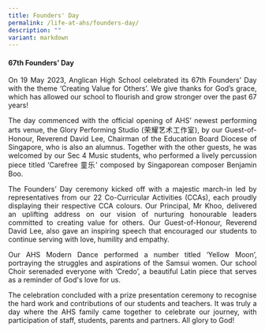 ```yaml
---
title: Founders' Day
permalink: /life-at-ahs/founders-day/
description: ""
variant: markdown
---
```

#### 67th Founders’ Day

<p align="justify">
On 19 May 2023, Anglican High School celebrated its 67th Founders’ Day with the theme ‘Creating Value for Others’. We give thanks for God’s grace, which has allowed our school to flourish and grow stronger over the past 67 years!  </p>

<p align="justify">
The day commenced with the official opening of AHS’ newest performing arts venue, the Glory Performing Studio (荣耀艺术工作室), by our Guest-of-Honour, Reverend David Lee, Chairman of the Education Board Diocese of Singapore, who is also an alumnus. Together with the other guests, he was welcomed by our Sec 4 Music students, who performed a lively percussion piece titled ‘Carefree 童乐’ composed by Singaporean composer Benjamin Boo.  </p>

<p align="justify">
The Founders’ Day ceremony kicked off with a majestic march-in led by representatives from our 22 Co-Curricular Activities (CCAs), each proudly displaying their respective CCA colours. Our Principal, Mr Khoo, delivered an uplifting address on our vision of nurturing honourable leaders committed to creating value for others. Our Guest-of-Honour, Reverend David Lee, also gave an inspiring speech that encouraged our students to continue serving with love, humility and empathy.
</p>
<p align="justify">
Our AHS Modern Dance performed a number titled ‘Yellow Moon’, portraying the struggles and aspirations of the Samsui women.  Our school Choir serenaded everyone with ‘Credo’, a beautiful Latin piece that serves as a reminder of God's love for us.</p>
<p align="justify">
The celebration concluded with a prize presentation ceremony to recognise the hard work and contributions of our students and teachers.  It was truly a day where the AHS family came together to celebrate our journey, with participation of staff, students, parents and partners. All glory to God!</p>


